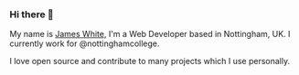 ### Hi there 👋

My name is [James White](https://www.jmwhite.co.uk), I'm a Web Developer based in Nottingham, UK. I currently work for @nottinghamcollege.

I love open source and contribute to many projects which I use personally.
